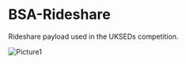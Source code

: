 # BSA-Rideshare
Rideshare payload used in the UKSEDs competition.

![Picture1](https://github.com/user-attachments/assets/695975b7-1a4c-4b97-ae92-c0d94a88dd32)
